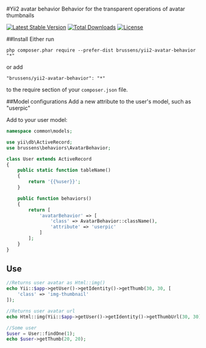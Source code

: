 #Yii2 avatar behavior
Behavior for the transparent operations of avatar thumbnails

[![Latest Stable Version](https://poser.pugx.org/brussens/yii2-avatar-behavior/v/stable)](https://packagist.org/packages/brussens/yii2-avatar-behavior)
[![Total Downloads](https://poser.pugx.org/brussens/yii2-avatar-behavior/downloads)](https://packagist.org/packages/brussens/yii2-avatar-behavior)
[![License](https://poser.pugx.org/brussens/yii2-avatar-behavior/license)](https://packagist.org/packages/brussens/yii2-avatar-behavior)

##Install
Either run
```
php composer.phar require --prefer-dist brussens/yii2-avatar-behavior "*"
```

or add

```
"brussens/yii2-avatar-behavior": "*"
```

to the require section of your `composer.json` file.

##Model configurations
Add a new attribute to the user's model, such as "userpic"

Add to your user model:
```php
namespace common\models;

use yii\db\ActiveRecord;
use brussens\behaviors\AvatarBehavior;

class User extends ActiveRecord
{
    public static function tableName()
    {
        return '{{%user}}';
    }

    public function behaviors()
    {
        return [
            'avatarBehavior' => [
                'class' => AvatarBehavior::className(),
                'attribute' => 'userpic'
            ]
        ];
    }
}
```

## Use
```php
//Returns user avatar as Html::img()
echo Yii::$app->getUser()->getIdentity()->getThumb(30, 30, [
    'class' => 'img-thumbnail'
]);

//Returns user avatar url
echo Html::img(Yii::$app->getUser()->getIdentity()->getThumbUrl(30, 30));

//Some user
$user = User::findOne(1);
echo $user->getThumb(20, 20);
```
